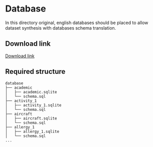 # Database

In this directory original, english databases should be placed to allow dataset synthesis with databases schema translation.


## Download link
[Download link](https://tulodz-my.sharepoint.com/:f:/g/personal/222467_edu_p_lodz_pl/EvYMCKbrQgtOuQS3sltwvqEBg7MK8o9wgCyhv3n53Havhg?e=XNokbq)

## Required structure
```
database
├── academic
│   ├── academic.sqlite
│   └── schema.sql
├── activity_1
│   ├── activity_1.sqlite
│   └── schema.sql
├── aircraft
│   ├── aircraft.sqlite
│   └── schema.sql
├── allergy_1
│   ├── allergy_1.sqlite
│   └── schema.sql
...
```